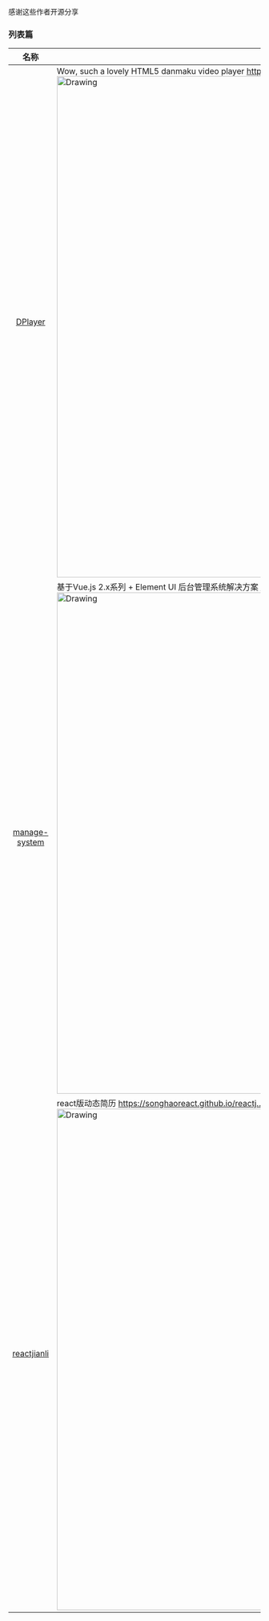 感谢这些作者开源分享
### 列表篇
名称  | 介绍展示
:---: | --- 
[DPlayer](https://github.com/DIYgod/DPlayer)  |  Wow, such a lovely HTML5 danmaku video player http://diygod.github.io/DPlayer/demo <img src="https://camo.githubusercontent.com/c42f38c3ce0c4d2c3ec64f0c2b3094105724bc1d/687474703a2f2f692e696d6775722e636f6d2f39495548496a312e6a7067" alt="Drawing" width="1000px" />  
[manage-system](https://github.com/lin-xin/manage-system)  | 基于Vue.js 2.x系列 + Element UI 后台管理系统解决方案 http://work.fengdb.com/ <img src="https://github.com/lin-xin/manage-system/raw/master/screenshots/wms1.png" alt="Drawing" width="1000px" />  
[reactjianli](https://github.com/songhaoreact/reactjianli)  | react版动态简历 https://songhaoreact.github.io/reactj… <img src="https://github.com/lin-xin/manage-system/raw/master/screenshots/wms1.png" alt="Drawing" width="1000px" /> 
